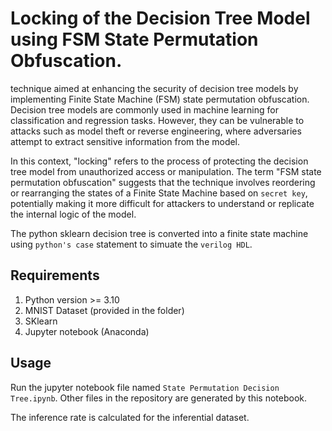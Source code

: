 # Locking of the Decision Tree Model using FSM State Permutation Obfuscation.

 technique aimed at enhancing the security of decision tree models by implementing Finite State Machine (FSM) state permutation obfuscation. Decision tree models are commonly used in machine learning for classification and regression tasks. However, they can be vulnerable to attacks such as model theft or reverse engineering, where adversaries attempt to extract sensitive information from the model.

In this context, "locking" refers to the process of protecting the decision tree model from unauthorized access or manipulation. The term "FSM state permutation obfuscation" suggests that the technique involves reordering or rearranging the states of a Finite State Machine based on `secret key`, potentially making it more difficult for attackers to understand or replicate the internal logic of the model.

The python sklearn decision tree is converted into a finite state machine using `python's case` statement to simuate the `verilog HDL`.

## Requirements
1. Python version >= 3.10
2. MNIST Dataset (provided in the folder)
3. SKlearn
4. Jupyter notebook (Anaconda)

## Usage

Run the jupyter notebook file named `State Permutation Decision Tree.ipynb`. Other files in the repository are generated by this notebook.

The inference rate is calculated for the inferential dataset. 
